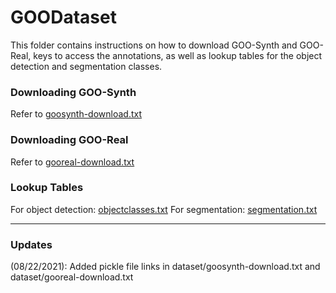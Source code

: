 # GOODataset

This folder contains instructions on how to download GOO-Synth and GOO-Real, keys to access the annotations, as well as lookup tables for the object detection and segmentation classes.

### Downloading GOO-Synth
Refer to [goosynth-download.txt](./goosynth-download.txt)

### Downloading GOO-Real
Refer to [gooreal-download.txt](./gooreal-download.txt)

### Lookup Tables
For object detection: [objectclasses.txt](./objectclasses.txt)
For segmentation: [segmentation.txt](./segmentation.txt)

---
### Updates
(08/22/2021): Added pickle file links in dataset/goosynth-download.txt and dataset/gooreal-download.txt
